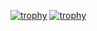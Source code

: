 [![trophy](https://github-profile-trophy.vercel.app/?username=ichinosukezx)](https://github.com/ryo-ma/github-profile-trophy)
[![trophy](https://github-profile-trophy.vercel.app/?username=ichinosukezx&theme=onedark)](https://github.com/ryo-ma/github-profile-trophy)
<!--
**ichinosukezx/ichinosukezx** is a ✨ _special_ ✨ repository because its `README.md` (this file) appears on your GitHub profile.

Here are some ideas to get you started:

- 🔭 I’m currently working on ...
- 🌱 I’m currently learning ...
- 👯 I’m looking to collaborate on ...
- 🤔 I’m looking for help with ...
- 💬 Ask me about ...
- 📫 How to reach me: ...
- 😄 Pronouns: ...
- ⚡ Fun fact: ...
-->
